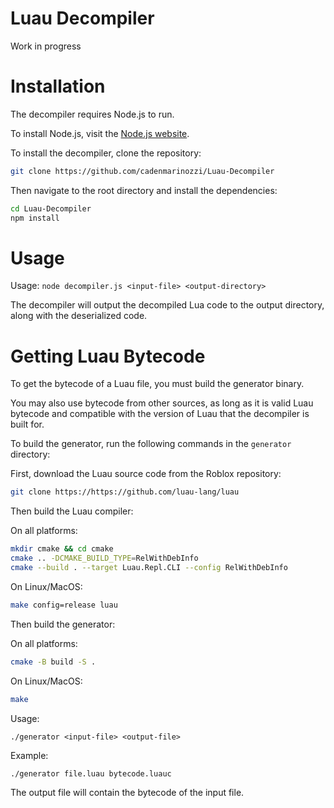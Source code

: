 # Luau Decompiler

Work in progress

# Installation

The decompiler requires Node.js to run.

To install Node.js, visit the [Node.js website](https://nodejs.org/).

To install the decompiler, clone the repository:

```bash
git clone https://github.com/cadenmarinozzi/Luau-Decompiler
```

Then navigate to the root directory and install the dependencies:

```bash
cd Luau-Decompiler
npm install
```

# Usage

Usage: `node decompiler.js <input-file> <output-directory>`

The decompiler will output the decompiled Lua code to the output directory, along with the deserialized code.

# Getting Luau Bytecode

To get the bytecode of a Luau file, you must build the generator binary.

You may also use bytecode from other sources, as long as it is valid Luau bytecode and compatible with the version of Luau that the decompiler is built for.

To build the generator, run the following commands in the `generator` directory:

First, download the Luau source code from the Roblox repository:

```bash
git clone https://https://github.com/luau-lang/luau
```

Then build the Luau compiler:

On all platforms:

```bash
mkdir cmake && cd cmake
cmake .. -DCMAKE_BUILD_TYPE=RelWithDebInfo
cmake --build . --target Luau.Repl.CLI --config RelWithDebInfo
```

On Linux/MacOS:

```bash
make config=release luau
```

Then build the generator:

On all platforms:

```bash
cmake -B build -S .
```

On Linux/MacOS:

```bash
make
```

Usage:

`./generator <input-file> <output-file>`

Example:

```bash
./generator file.luau bytecode.luauc
```

The output file will contain the bytecode of the input file.
